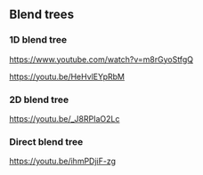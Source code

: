 ## Blend trees



### 1D blend tree
https://www.youtube.com/watch?v=m8rGyoStfgQ

https://youtu.be/HeHvlEYpRbM


### 2D blend tree
https://youtu.be/_J8RPIaO2Lc

### Direct blend tree
https://youtu.be/ihmPDjiF-zg


